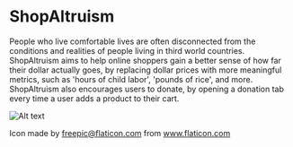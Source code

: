 # ShopAltruism

People who live comfortable lives are often disconnected from the conditions and realities of people living in third
world countries. ShopAltruism aims to help online shoppers gain a better sense of how far their dollar actually goes,
by replacing dollar prices with more meaningful metrics, such as 'hours of child labor', 'pounds of rice', and more.
ShopAltruism also encourages users to donate, by opening a donation tab every time a user adds a product to their cart.

![Alt text](/dubhacks2k18/demoimg/malarianetexample.PNG?raw=true)

Icon made by freepic@flaticon.com from www.flaticon.com 
